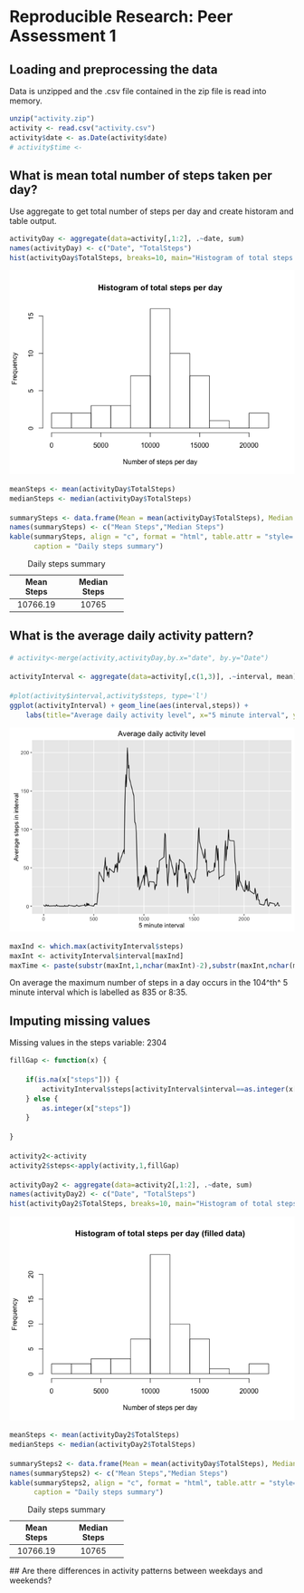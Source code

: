 # Reproducible Research: Peer Assessment 1



## Loading and preprocessing the data

Data is unzipped and the .csv file contained in the zip file is read into memory.


```r
unzip("activity.zip")
activity <- read.csv("activity.csv")
activity$date <- as.Date(activity$date)
# activity$time <- 
```

## What is mean total number of steps taken per day?

Use aggregate to get total number of steps per day and create historam and table output.


```r
activityDay <- aggregate(data=activity[,1:2], .~date, sum)
names(activityDay) <- c("Date", "TotalSteps")
hist(activityDay$TotalSteps, breaks=10, main="Histogram of total steps per day", xlab="Number of steps per day")
```

![](PA1_template_files/figure-html/meanSteps-1.png)<!-- -->

```r
meanSteps <- mean(activityDay$TotalSteps)
medianSteps <- median(activityDay$TotalSteps)

summarySteps <- data.frame(Mean = mean(activityDay$TotalSteps), Median = median(activityDay$TotalSteps))
names(summarySteps) <- c("Mean Steps","Median Steps")
kable(summarySteps, align = "c", format = "html", table.attr = "style='width:40%;'",
      caption = "Daily steps summary")
```

<table style='width:40%;'>
<caption>Daily steps summary</caption>
 <thead>
  <tr>
   <th style="text-align:center;"> Mean Steps </th>
   <th style="text-align:center;"> Median Steps </th>
  </tr>
 </thead>
<tbody>
  <tr>
   <td style="text-align:center;"> 10766.19 </td>
   <td style="text-align:center;"> 10765 </td>
  </tr>
</tbody>
</table>

## What is the average daily activity pattern?


```r
# activity<-merge(activity,activityDay,by.x="date", by.y="Date")

activityInterval <- aggregate(data=activity[,c(1,3)], .~interval, mean)

#plot(activity$interval,activity$steps, type='l')
ggplot(activityInterval) + geom_line(aes(interval,steps)) + 
    labs(title="Average daily activity level", x="5 minute interval", y="Average steps in interval")
```

![](PA1_template_files/figure-html/activityPattern-1.png)<!-- -->

```r
maxInd <- which.max(activityInterval$steps)
maxInt <- activityInterval$interval[maxInd]
maxTime <- paste(substr(maxInt,1,nchar(maxInt)-2),substr(maxInt,nchar(maxInt)-1,nchar(maxInt)), sep=":")
```

On average the maximum number of steps in a day occurs in the 104^th^ 5 minute interval which is labelled as 835 or 8:35.

## Imputing missing values

Missing values in the steps variable: 2304


```r
fillGap <- function(x) {
    
    if(is.na(x["steps"])) {
        activityInterval$steps[activityInterval$interval==as.integer(x["interval"])]
    } else {
        as.integer(x["steps"])
    }
    
}

activity2<-activity
activity2$steps<-apply(activity,1,fillGap)

activityDay2 <- aggregate(data=activity2[,1:2], .~date, sum)
names(activityDay2) <- c("Date", "TotalSteps")
hist(activityDay2$TotalSteps, breaks=10, main="Histogram of total steps per day", xlab="Number of steps per day")
```

![](PA1_template_files/figure-html/fillGaps-1.png)<!-- -->

```r
meanSteps <- mean(activityDay2$TotalSteps)
medianSteps <- median(activityDay2$TotalSteps)

summarySteps2 <- data.frame(Mean = mean(activityDay$TotalSteps), Median = median(activityDay$TotalSteps))
names(summarySteps2) <- c("Mean Steps","Median Steps")
kable(summarySteps2, align = "c", format = "html", table.attr = "style='width:40%;'",
      caption = "Daily steps summary")
```

<table style='width:40%;'>
<caption>Daily steps summary</caption>
 <thead>
  <tr>
   <th style="text-align:center;"> Mean Steps </th>
   <th style="text-align:center;"> Median Steps </th>
  </tr>
 </thead>
<tbody>
  <tr>
   <td style="text-align:center;"> 10766.19 </td>
   <td style="text-align:center;"> 10765 </td>
  </tr>
</tbody>
</table>
## Are there differences in activity patterns between weekdays and weekends?
